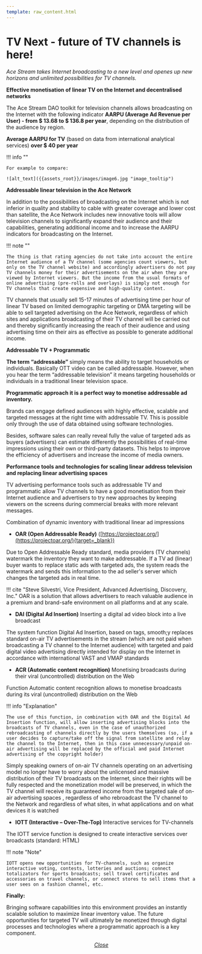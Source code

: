 ```yaml
---
template: raw_content.html
---
```


# TV Next - future of TV channels is here!

_Ace Stream takes Internet broadcasting to a new level and openes up new horizons and unlimited possibilities for TV channels._

**Effective monetisation of linear TV on the Internet and decentralised networks**

The Ace Stream DAO toolkit for television channels allows broadcasting on the Internet with the following indicator **AARPU (Average Ad Revenue per User) - from $ 13.68 to $ 136.8 per year**, depending on the distribution of the audience by region.

**Average AARPU for TV** (based on data from international analytical services) **over $ 40 per year**

!!! info ""

    For example to compare:

    ![alt_text]({{assets_root}}/images/image6.jpg "image_tooltip")


**Addressable linear television in the Ace Network**

In addition to the possibilities of broadcasting on the Internet which is not inferior in quality and stability to cable with greater coverage and lower cost than satellite, the Ace Network includes new innovative tools will allow television channels to significantly expand their audience and their capabilities, generating additional income and to increase the AARPU indicators for broadcasting on the Internet.


!!! note ""

    The thing is that rating agencies do not take into account the entire Internet audience of a TV channel (some agencies count viewers, but only on the TV channel website) and accordingly advertisers do not pay TV channels money for their advertisements on the air when they are viewed by Internet viewers. But the income from the usual formats of online advertising (pre-rolls and overlays) is simply not enough for TV channels that create expensive and high-quality content.

TV channels that usually sell 15-17 minutes of advertising time per hour of linear TV based on limited demographic targeting or DMA targeting will be able to sell targeted advertising on the Ace Network, regardless of which sites and applications broadcasting of their TV channel will be carried out and thereby significantly increasing the reach of their audience and using advertising time on their airs as effective as possible to generate additional income.


**Addressable TV + Programmatic**

**The term “addressable”** simply means the ability to target households or individuals. Basically OTT video can be called addressable. However, when you hear the term “addressable television” it means targeting households or individuals in a traditional linear television space.

**Programmatic approach it is a perfect way to monetise addressable ad inventory.**

Brands can engage defined audiences with highly effective, scalable and targeted messages at the right time with addressable TV. This is possible only through the use of data obtained using software technologies.

Besides, software sales can really reveal fully the value of targeted ads as buyers (advertisers) can estimate differently the possibilities of real-time impressions using their own or third-party datasets. This helps to improve the efficiency of advertisers and increase the income of media owners.

**Performance tools and technologies for scaling linear address television and replacing linear advertising spaces**

TV advertising performance tools such as addressable TV and programmatic allow TV channels to have a good monetisation from their Internet audience and advertisers to try new approaches by keeping viewers on the screens during commercial breaks with more relevant messages.

Combination of dynamic inventory with traditional linear ad impressions

- **OAR (Open Addressable Ready)** ([https://projectoar.org/](https://projectoar.org/){target=_blank})

Due to Open Addressable Ready standard, media providers (TV channels) watermark the inventory they want to make addressable. If a TV ad (linear) buyer wants to replace static ads with targeted ads, the system reads the watermark and sends this information to the ad seller's server which changes the targeted ads in real time.

!!! cite "Steve Silvestri, Vice President, Advanced Advertising, Discovery, Inc."
    OAR is a solution that allows advertisers to reach valuable audience in a premium and brand-safe environment on all platforms and at any scale.


- **DAI (Digital Ad Insertion)** Inserting a digital ad video block into a live broadcast

The system function Digital Ad Insertion, based on tags, smooth;y replaces standard on-air TV advertisements in the stream (which are not paid when broadcasting a TV channel to the Internet audience) with targeted and paid digital video advertising directly intended for display on the Internet in accordance with international VAST and VMAP standards

- **ACR (Automatic content recognition)** Monetising broadcasts during their viral (uncontrolled) distribution on the Web

Function Automatic content recognition allows to monetise broadcasts during its viral (uncontrolled) distribution on the Web 


!!! info "Explanation"

    The use of this function, in combination with OAR and the Digital Ad Insertion function, will allow inserting advertising blocks into the broadcasts of TV channels, even in the case of unauthorized rebroadcasting of channels directly by the users themselves (so, if a user decides to capture/take off the signal from satellite and relay the channel to the Internet, then in this case unnecessary/unpaid on-air advertising will be replaced by the official and paid Internet advertising of the copyright holder)

Simply speaking owners of on-air TV channels operating on an advertising model no longer have to worry about the unlicensed and massive distribution of their TV broadcasts on the Internet, since their rights will be fully respected and the monetization model will be preserved, in which the TV channel will receive its guaranteed income from the targeted sale of on-air advertising spaces , regardless of who rebroadcast the TV channel to the Network and regardless of what sites, in what applications and on what devices it is watched 

- **IOTT (Interactive – Over-The-Top)** Interactive services for TV-channels

The IOTT service function is designed to create interactive services over broadcasts (standard: HTML)

!!! note "Note"

    IOTT opens new opportunities for TV-channels, such as organize interactive voting, contests, lotteries and auctions; connect totalizators for sports broadcasts; sell travel certificates and accessories on travel channels, or connect stores to sell items that a user sees on a fashion channel, etc.

**Finally:**

Bringing software capabilities into this environment provides an instantly scalable solution to maximize linear inventory value. The future opportunities for targeted TV will ultimately be monetized through digital processes and technologies where a programmatic approach is a key component.

<p style="text-align: center">
    <em>
        <a class="md-button mdx-button--transparent-light close-popup-inner" href="#">
            Close
        </a>
    </em>
</p>

